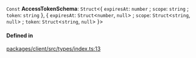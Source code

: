 `Const` **AccessTokenSchema**: `Struct`<{ `expiresAt`: `number` ; `scope`: `string` ; `token`: `string` }, { `expiresAt`: `Struct`<`number`, `null`\> ; `scope`: `Struct`<`string`, `null`\> ; `token`: `Struct`<`string`, `null`\> }\>

#### Defined in

[packages/client/src/types/index.ts:13](https://github.com/logto-io/js/blob/f0f78e6/packages/client/src/types/index.ts#L13)

